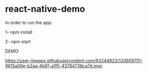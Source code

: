 # react-native-demo

In order to run the app:

1- npm install

2- npm start

DEMO:


https://user-images.githubusercontent.com/83244923/133909751-9615a09e-b2aa-4b91-a1f5-43784738ca7d.mov

